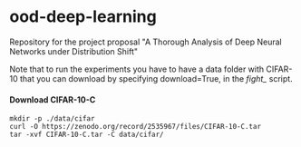 # ood-deep-learning
Repository for the project proposal "A Thorough Analysis of Deep Neural Networks under Distribution Shift"

Note that to run the experiments you have to have a data folder with CIFAR-10 that you can download by specifying download=True, in the *fight_* script.

#### Download CIFAR-10-C
```
mkdir -p ./data/cifar
curl -O https://zenodo.org/record/2535967/files/CIFAR-10-C.tar
tar -xvf CIFAR-10-C.tar -C data/cifar/
```

